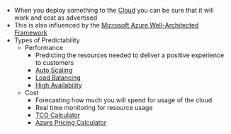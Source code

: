 - When you deploy something to the [Cloud](Cloud%20Computing.md) you can be sure that it will work and cost as advertised
- This is also influenced by the [Microsoft Azure Well-Architected Framework](Microsoft%20Azure%20Well-Architected%20Framework)
- Types of Predictability
	- Performance
		- Predicting the resources needed to deliver a positive experience to customers
		- [Auto Scaling](Auto%20Scaling)
		- [Load Balancing](Load%20Balancing)
		- [High Availability](High%20Availability.md)
	- Cost
		- Forecasting how much you will spend for usage of the cloud
		- Real time monitoring for resource usage
		- [TCO Calculator](TCO%20Calculator)
		- [Azure Pricing Calculator](Azure%20Pricing%20Calculator)